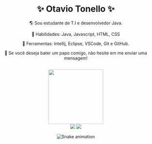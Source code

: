 
<div align="center">

  <h1> ✨ Otavio Tonello ✨ </h1>
  
🌎 Sou estudante de T.I e desenvolvedor Java.

🦄 Habilidades: Java, Javascript, HTML, CSS

💼 Ferramentas: Intellij, Eclipse, VSCode, Git e GitHub.

💌 Se você deseja bater um papo comigo, não hesite em me enviar uma mensagem!
  
 ##
  <div>
   <img height = "180em" src = "https://github-readme-stats.vercel.app/api?username=otaviotonello&show_icons=true&theme=dark&include_all_commits=true&count_private=true"/>
</div>
  
<div>
  <a href = "mailto:otaviotonello0102@gmail.com"><img src="https://img.shields.io/badge/-Gmail-%23333?style=for-the-badge&logo=gmail&logoColor=white" target="_blank"></a>
  <a href="https://www.linkedin.com/in/otavio-tonello/" target="_blank"><img src="https://img.shields.io/badge/-LinkedIn-%230077B5?style=for-the-badge&logo=linkedin&logoColor=white" target="_blank"></a> 

   
 ![Snake animation](https://github.com/otaviotonello/otaviotonello/blob/output/github-contribution-grid-snake.svg)
  
</div>
  
